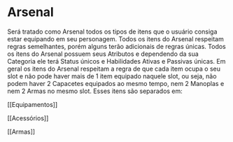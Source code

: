 # Arsenal
Será tratado como Arsenal todos os tipos de itens que o usuário consiga estar equipando em seu personagem. Todos os itens do Arsenal respeitam regras semelhantes, porém alguns terão adicionais de regras únicas.
Todos os itens do Arsenal possuem seus Atributos e dependendo da sua Categoria ele terá Status únicos e Habilidades Ativas e Passivas únicas.
Em geral os itens do Arsenal respeitam a regra de que cada item ocupa o seu slot e não pode haver mais de 1 item equipado naquele slot, ou seja, não podem haver 2 Capacetes equipados ao mesmo tempo, nem 2 Manoplas e nem 2 Armas no mesmo slot. 
Esses itens são separados em:

[[Equipamentos]]

[[Acessórios]]

[[Armas]]
